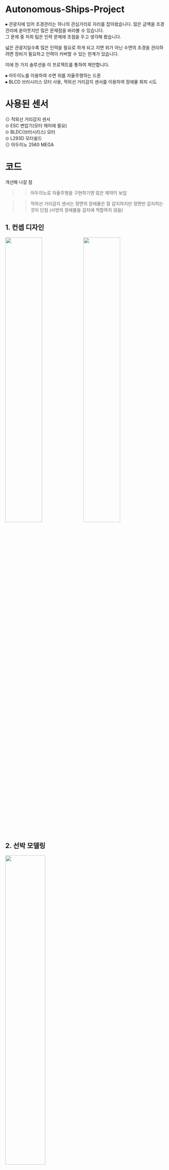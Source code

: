 # Autonomous-Ships-Project
⦁ 관광지에 있어 조경관리는 하나의 관심거리로 자리를 잡아왔습니다. 많은 금액을 조경관리에 쏟아붓지만 많은 문제점을 바라볼 수 있습니다.  
 그 문제 중 저희 팀은 인력 문제에 초점을 두고 생각해 봤습니다.  

넓은 관광지일수록 많은 인력을 필요로 하게 되고 지면 위가 아닌 수면의 조경을 관리하려면 장비가 필요하고 인력이 커버할 수 있는 한계가 있습니다.  

이에 한 가지 솔루션을 이 프로젝트를 통하여 제안합니다.  

⦁ 아두이노를 이용하여 수면 위를 자율주행하는 드론  
⦁ BLCD 브러시리스 모터 사용, 적외선 거리감지 센서를 이용하여 장애물 회피 시도  
# 사용된 센서
⊙ 적외선 거리감지 센서  
⊙ ESC 변압기(모터 제어에 필요)  
⊙ BLDC(브러시리스) 모터  
⊙ L293D 모터쉴드  
⊙ 아두이노 2560 MEGA  
# 코드

 
개선해 나갈 점
>> 아두이노로 자율주행을 구현하기엔 많은 제약이 보임

>> 적외선 거리감지 센서는 정면의 장애물은 잘 감지하지만 정면만 감지하는 것이 단점 (사방의 장애물을 감지에 적합하지 않음)
## 1. 컨셉 디자인

<img src = "https://user-images.githubusercontent.com/48241432/121632402-e2574f80-cabb-11eb-9e83-293e871f026d.jpg" width="48%" height="height 48%"> <img src = "https://user-images.githubusercontent.com/48241432/121638358-cce72300-cac5-11eb-8d39-43bdb4322389.jpg" width="48%" height="height 48%">

## 2. 선박 모델링

<img src = "https://user-images.githubusercontent.com/48241432/121631891-e8006580-caba-11eb-81ce-842ff6e8f27a.jpg" width="50%" height="height 50%">

## 3. 자율주행 선박 회로도

<img src = "https://user-images.githubusercontent.com/48241432/121631779-b38ca980-caba-11eb-9404-4c04b5fae526.png" width="50%" height="height 50%">
